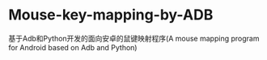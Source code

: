 # Mouse-key-mapping-by-ADB
基于Adb和Python开发的面向安卓的鼠键映射程序(A mouse mapping program for Android based on Adb and Python)
